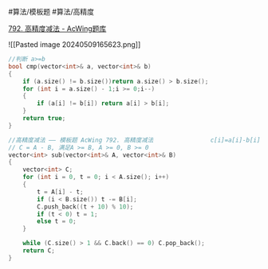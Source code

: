 
#算法/模板题 #算法/高精度 


[792. 高精度减法 - AcWing题库](https://www.acwing.com/problem/content/794/)



![[Pasted image 20240509165623.png]]

```cpp
//判断 a>=b
bool cmp(vector<int>& a, vector<int>& b)
{
    if (a.size() != b.size())return a.size() > b.size();
    for (int i = a.size() - 1;i >= 0;i--)
    {
        if (a[i] != b[i]) return a[i] > b[i];
    }
    return true;
}

//高精度减法 —— 模板题 AcWing 792. 高精度减法                c[i]=a[i]-b[i]-t        t是借位
// C = A - B, 满足A >= B, A >= 0, B >= 0
vector<int> sub(vector<int>& A, vector<int>& B)
{
    vector<int> C;
    for (int i = 0, t = 0; i < A.size(); i++)
    {
        t = A[i] - t;
        if (i < B.size()) t -= B[i];
        C.push_back((t + 10) % 10);
        if (t < 0) t = 1;
        else t = 0;
    }

    while (C.size() > 1 && C.back() == 0) C.pop_back();
    return C;
}

```